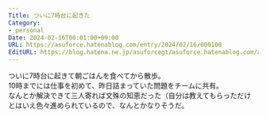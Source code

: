 ```yaml
---
Title: ついに7時台に起きた
Category:
- personal
Date: 2024-02-16T00:01:00+09:00
URL: https://asuforce.hatenablog.com/entry/2024/02/16/000100
EditURL: https://blog.hatena.ne.jp/asuforcegt/asuforce.hatenablog.com/atom/entry/6801883189083509412
---
```


ついに7時台に起きて朝ごはんを食べてから散歩。  
10時までには仕事を初めて、昨日詰まっていた問題をチームに共有。  
なんとか解決できて三人寄れば文殊の知恵だった（自分は教えてもらっただけ  
とはいえ色々進められているので、なんとかなりそうだ。
